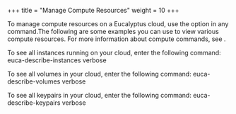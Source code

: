 +++
title = "Manage Compute Resources"
weight = 10
+++

To manage compute resources on a Eucalyptus cloud, use the option in any command.The following are some examples you can use to view various compute resources. For more information about compute commands, see [](../euca2ools-guide/euca.dita) . 

To see all instances running on your cloud, enter the following command: 
    euca-describe-instances verbose

To see all volumes in your cloud, enter the following command: 
    euca-describe-volumes verbose

To see all keypairs in your cloud, enter the following command: 
    euca-describe-keypairs verbose

